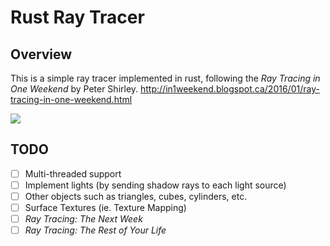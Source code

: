 # Rust Ray Tracer

## Overview
This is a simple ray tracer implemented in rust, following the *Ray Tracing in One Weekend* by Peter Shirley. 
http://in1weekend.blogspot.ca/2016/01/ray-tracing-in-one-weekend.html

![](./scenes/scene2.jpg)

## TODO
- [ ] Multi-threaded support
- [ ] Implement lights (by sending shadow rays to each light source)
- [ ] Other objects such as triangles, cubes, cylinders, etc.
- [ ] Surface Textures (ie. Texture Mapping)
- [ ] *Ray Tracing: The Next Week*
- [ ] *Ray Tracing: The Rest of Your Life*
